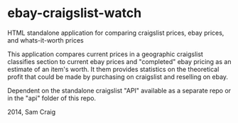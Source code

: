 ebay-craigslist-watch
============

HTML standalone application for comparing craigslist prices, ebay prices, and whats-it-worth prices

This application compares current prices in a geographic craigslist classifies section to current ebay prices
and "completed" ebay pricing as an estimate of an item's worth.  It them provides statistics on the theoretical
profit that could be made by purchasing on craigslist and reselling on ebay.  

Dependent on the standalone craigslist "API" available as a separate repo or in the "api" folder of this repo.

2014, Sam Craig